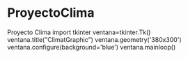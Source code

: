 # ProyectoClima
Proyecto Clima
import tkinter
ventana=tkinter.Tk()
ventana.title("ClimatGraphic")
ventana.geometry('380x300')
ventana.configure(background='blue')
ventana.mainloop()

